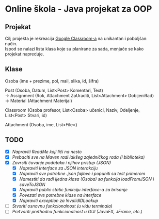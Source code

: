 # Online škola - Java projekat za OOP

## Projekat
Cilj projekta je rekreacija [Google Classroom-a](https://classroom.google.com/) na unikantan i poboljšan način.  
Ispod se nalazi lista klasa koje su planirane za sada, menjaće se kako projekat napreduje.

## Klase
Osoba (ime + prezime, pol, mail, slika, id, šifra)

Post (Osoba, Datum, List\<Post\> Komentari, Text)  
→ Assignment (Rok, Attachment ZaUraditi, List\<Attachment\> DobijeniRad)  
→ Material (Attachment Materijal)

Classroom (Osoba profesor, List\<Osoba\> učenici, Naziv, Odeljenje, List\<Post\> Stvari, id)

Attachment (Osoba, ime, List\<File\>)

## TODO
- [x] *Napraviti ReadMe koji liči na nesto*
- [x] *Prebaciti sve na Maven radi lakšeg zajedničkog rada (i biblioteka)*
- [x] *Zavrsiti čuvanje podataka i njihov pristup (JSON)*
  - [X] *Napraviti Interface za JSON interakciju*
  - [X] *Napraviti sve potrebne .json fajlove i popuniti sa test primerom*
  - [X] *Namestiti da radi ijedna klasa (Osoba) sa funkcija loadFromJSON i saveToJSON*
  - [X] *Napraviti public static funkciju interface-a za brisanje*
  - [X] *Povezati sve potrebne klase na interface*
  - [x] *Napraviti exception za InvalidIDLookup*
- [ ] *Stvoriti osnovnu funkcionalnost (u vidu terminala)*
- [ ] *Pretvoriti prethodnu funkcionalnost u GUI (JavaFX, JFrame, etc.)*
